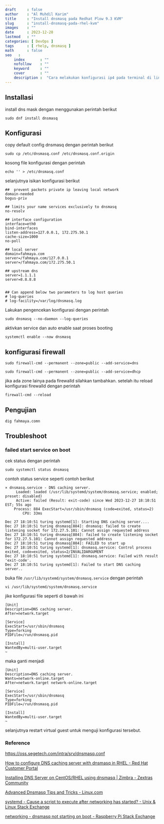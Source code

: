 ```yaml
---
draft     : false
author    : "Al Muhdil Karim"
title     : "Install dnsmasq pada Redhat Plow 9.3 KVM"
slug      : "install-dnsmasq-pada-rhel-kvm"
images    : ""
date      : 2023-12-28
lastmod   : ""
categories: [ DevOps ]
tags      : [ rhelp, dnsmasq ]
math      : false
seo   :
    index       : ""
    nofollow    : ""
    keyword     : ""
    cover       : ""
    description :  "Cara melakukan konfigurasi ip4 pada terminal di linux menggunakan perintah ip"
---
```




## Installasi



install dns mask dengan menggunakan perintah berikut

```shell
sudo dnf install dnsmasq
```



## Konfigurasi

copy default config dnsmasq dengan perintah berikut

```shell
sudo cp /etc/dnsmasq.conf /etc/dnsmasq.conf.origin
```



kosong file konfigurasi dengan perintah

```shell
echo '' > /etc/dnsmasq.conf
```



selanjutnya isikan konfigurasi berikut

```shell
##  prevent packets private ip leaving local network
domain-needed
bogus-priv

## limits your name services exclusively to dnsmasq
no-resolv

## interface configuration
interface=eth0
bind-interfaces
listen-address=127.0.0.1, 172.275.50.1
cache-size=1000
no-poll

## local server
domain=fahmaya.com
server=/fahmaya.com/127.0.0.1
server=/fahmaya.com/172.275.50.1

## upstream dns
server=1.1.1.1
server=8.8.8.8


## Can append below two parameters to log host queries
# log-queries
# log-facility=/var/log/dnsmasq.log
```



Lakukan pengencekan konfigurasi dengan perintah

```shell
sudo dnsmasq --no-daemon --log-queries
```



aktivkan service dan auto enable saat proses booting

```
systemctl enable --now dnsmasq
```



## konfigurasi firewall

```shell
sudo firewall-cmd --permanent --zone=public --add-service=dns
```

```shell
sudo firewall-cmd --permanent --zone=public --add-service=dhcp
```

jika ada zone lainya pada firewalld silahkan tambahkan. setelah itu reload konfigurasi firewalld dengan perintah

```shell
firewall-cmd --reload
```





## Pengujian

```shell
dig fahmaya.comn
```





## Troubleshoot

### failed start service on boot

cek status dengan perintah

```shell
sudo systemctl status dnsmasq
```

contoh status service seperti contoh berikut

```shell
× dnsmasq.service - DNS caching server.
     Loaded: loaded (/usr/lib/systemd/system/dnsmasq.service; enabled; preset: disabled)
     Active: failed (Result: exit-code) since Wed 2023-12-27 18:10:51 EST; 55s ago
    Process: 884 ExecStart=/usr/sbin/dnsmasq (code=exited, status=2)
        CPU: 33ms

Dec 27 18:10:51 turing systemd[1]: Starting DNS caching server....
Dec 27 18:10:51 turing dnsmasq[884]: dnsmasq: failed to create listening socket for 172.27.5.101: Cannot assign requested address
Dec 27 18:10:51 turing dnsmasq[884]: failed to create listening socket for 172.27.5.101: Cannot assign requested address
Dec 27 18:10:51 turing dnsmasq[884]: FAILED to start up
Dec 27 18:10:51 turing systemd[1]: dnsmasq.service: Control process exited, code=exited, status=2/INVALIDARGUMENT
Dec 27 18:10:51 turing systemd[1]: dnsmasq.service: Failed with result 'exit-code'.
Dec 27 18:10:51 turing systemd[1]: Failed to start DNS caching server..
```



buka file `/usr/lib/systemd/system/dnsmasq.service` dengan perintah

```shell
vi /usr/lib/systemd/system/dnsmasq.service
```

jike konfigurasi file seperti di bawah ini

```shell
[Unit]
Description=DNS caching server.
After=network.target

[Service]
ExecStart=/usr/sbin/dnsmasq
Type=forking
PIDFile=/run/dnsmasq.pid

[Install]
WantedBy=multi-user.target
~                         
```

maka ganti menjadi



```shell
[Unit]
Description=DNS caching server.
Wants=network-online.target
After=network.target network-online.target

[Service]
ExecStart=/usr/sbin/dnsmasq
Type=forking
PIDFile=/run/dnsmasq.pid

[Install]
WantedBy=multi-user.target
~                         
```



selanjutnya restart virtual guest untuk menguji konfigurasi tersebut.

 

### Reference

https://oss.segetech.com/intra/srv/dnsmasq.conf

[How to configure DNS caching server with dnsmasq in RHEL - Red Hat Customer Portal](https://access.redhat.com/solutions/2189401)

[Installing DNS Server on CentOS/RHEL using dnsmasq | Zimbra - Zextras Community](https://community.zextras.com/dns-server-installation-guide-on-centos-7-rhel-7-and-centos-8-rhel-8-using-dnsmasq/)

[Advanced Dnsmasq Tips and Tricks - Linux.com](https://www.linux.com/topic/networking/advanced-dnsmasq-tips-and-tricks/)

[systemd - Cause a script to execute after networking has started? - Unix &amp; Linux Stack Exchange](https://unix.stackexchange.com/questions/126009/cause-a-script-to-execute-after-networking-has-started)

[networking - dnsmasq not starting on boot - Raspberry Pi Stack Exchange](https://raspberrypi.stackexchange.com/questions/106531/dnsmasq-not-starting-on-boot)














